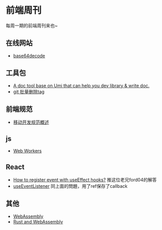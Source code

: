 # 前端周刊
每周一期的前端周刊来也~

## 在线网站

* [base64decode](https://www.base64decode.org/)

## 工具包

* [A doc tool base on Umi that can help you dev library & write doc.](https://github.com/umijs/dumi)
* [git 批量删除tag](https://www.jianshu.com/p/83ea11828c8e)

## 前端规范

* [移动开发规范概述](http://alloyteam.github.io/Spirit/modules/Standard/index.html#base_ui)

## js

* [Web Workers](https://developer.mozilla.org/zh-CN/docs/Web/API/Web_Workers_API/Using_web_workers)

## React
* [How to register event with useEffect hooks?](https://stackoverflow.com/questions/55565444/how-to-register-event-with-useeffect-hooks)
推这位老兄ford04的解答
* [useEventListener](https://usehooks.com/useEventListener/)
同上面的問題，用了ref保存了callback

## 其他
* [WebAssembly](https://developer.mozilla.org/zh-CN/docs/WebAssembly/Concepts)
* [Rust and WebAssembly](https://developer.mozilla.org/zh-CN/docs/WebAssembly/Rust_to_wasm)
